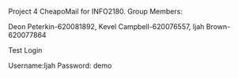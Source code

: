 Project 4 CheapoMail for INFO2180. 
Group Members:

Deon Peterkin-620081892, Kevel Campbell-620076557, Ijah Brown-620077864 

Test Login

Username:Ijah 
Password: demo
